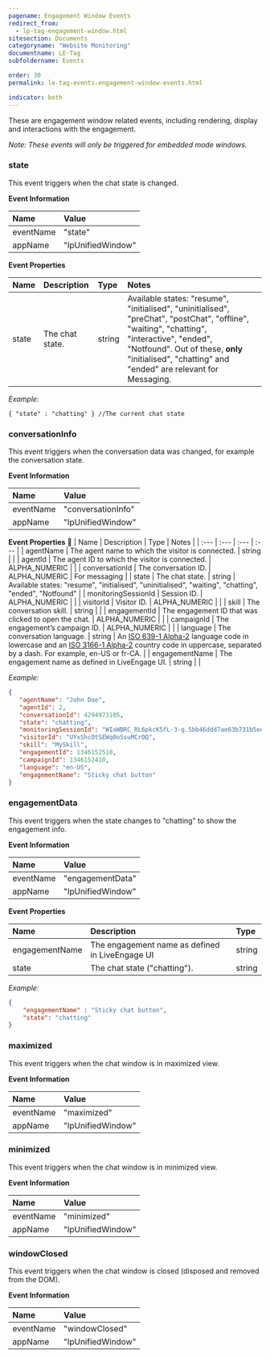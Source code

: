 ```yaml
---
pagename: Engagement Window Events
redirect_from:
  - lp-tag-engagement-window.html
sitesection: Documents
categoryname: "Website Monitoring"
documentname: LE-Tag
subfoldername: Events

order: 30
permalink: le-tag-events-engagement-window-events.html

indicator: both
---
```


These are engagement window related events, including rendering, display and interactions with the engagement.

*Note: These events will only be triggered for embedded mode windows.*

### state

This event triggers when the chat state is changed.

**Event Information**

| Name | Value |
| :--- | :--- |
| eventName | "state" |
| appName | "lpUnifiedWindow" |

**Event Properties**

| Name | Description | Type | Notes |
| :-- | :--- | :--- | :--- |
| state | The chat state. | string | Available states: "resume", "initialised", "uninitialised", "preChat", "postChat", "offline", "waiting", "chatting", "interactive", "ended", "Notfound". Out of these, **only** "initialised", "chatting" and "ended" are relevant for Messaging. |

*Example:*

```{ "state" : "chatting" } //The current chat state```

### conversationInfo

This event triggers when the conversation data was changed, for example the conversation state.

**Event Information**

| Name | Value |
| :--- | :--- |
| eventName | "conversationInfo" |
| appName | "lpUnifiedWindow" |

**Event Properties**

| Name | Description | Type | Notes |
| :--- | :--- | :--- | :--- |
| agentName | The agent name to which the visitor is connected. | string | |
| agentId | The agent ID to which the visitor is connected. | ALPHA_NUMERIC | |
| conversationId | The conversation ID. | ALPHA_NUMERIC | For messaging |
| state | The chat state. | string | Available states: "resume", "initialised", "uninitialised", "waiting", "chatting", "ended", "Notfound" |
| monitoringSessionId | Session ID. | ALPHA_NUMERIC | |
| visitorId | Visitor ID. | ALPHA_NUMERIC | |
| skill | The conversation skill. | string | |
| engagementId | The engagement ID that was clicked to open the chat. | ALPHA_NUMERIC | |
| campaignId | The engagement’s campaign ID. | ALPHA_NUMERIC | |
| language | The conversation language. | string | An [ISO 639-1 Alpha-2](http://openid.net/specs/openid-connect-core-1_0.html#ISO639-1) language code in lowercase and an [ISO 3166-1 Alpha-2](http://openid.net/specs/openid-connect-core-1_0.html#ISO3166-1) country code in uppercase, separated by a dash. For example, en-US or fr-CA. |
| engagementName | The engagement name as defined in LiveEngage UI. | string  | |

*Example:*

```json
{
   "agentName": "John Doe",
   "agentId": 2,
   "conversationId": 4294973105,
   "state": "chatting",
   "monitoringSessionId": "WIoWBRC_RL6pkcK5fL-3-g.5bb46ddd7ae63b731b5eeb10189b15bc97226af0",
   "visitorId": "UYxShcOtSEWq0oSsuMCrOQ",
   "skill": "MySkill",
   "engagementId": 1346152510,
   "campaignId": 1346152410,
   "language": "en-US",
   "engagementName": "Sticky chat button"
}
```

### engagementData

This event triggers when the state changes to "chatting" to show the engagement info.

**Event Information**

| Name | Value |
| :--- | :--- |
| eventName | "engagementData" |
| appName | "lpUnifiedWindow" |

**Event Properties**

| Name | Description | Type |
| :--- | :--- | :--- |
| engagementName | The engagement name as defined in LiveEngage UI | string | |
| state | The chat state ("chatting"). | string |

*Example:*

```json
{
    "engagementName" : "Sticky chat button",
    "state": "chatting"
}
```

### maximized

This event triggers when the chat window is in maximized view.

**Event Information**

| Name | Value |
| :--- | :--- |
| eventName | "maximized" |
| appName | "lpUnifiedWindow" |

### minimized

This event triggers when the chat window is in minimized view.

**Event Information**

| Name | Value |
| :--- | :--- |
| eventName | "minimized" |
| appName | "lpUnifiedWindow" |

### windowClosed

This event triggers when the chat window is closed (disposed and removed from the DOM).

**Event Information**

| Name | Value |
| :--- | :--- |
| eventName | "windowClosed" |
| appName | "lpUnifiedWindow" |
